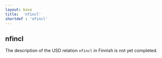```yaml
---
layout: base
title:  'nfincl'
shortdef : 'nfincl'
---
```


## nfincl

The description of the USD relation `nfincl` in Finnish is not yet completed.
